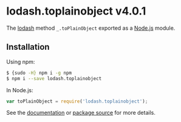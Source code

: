 # lodash.toplainobject v4.0.1

The [lodash](https://lodash.com/) method `_.toPlainObject` exported as a [Node.js](https://nodejs.org/) module.

## Installation

Using npm:
```bash
$ {sudo -H} npm i -g npm
$ npm i --save lodash.toplainobject
```

In Node.js:
```js
var toPlainObject = require('lodash.toplainobject');
```

See the [documentation](https://lodash.com/docs#toPlainObject) or [package source](https://github.com/lodash/lodash/blob/4.0.1-npm-packages/lodash.toplainobject) for more details.
